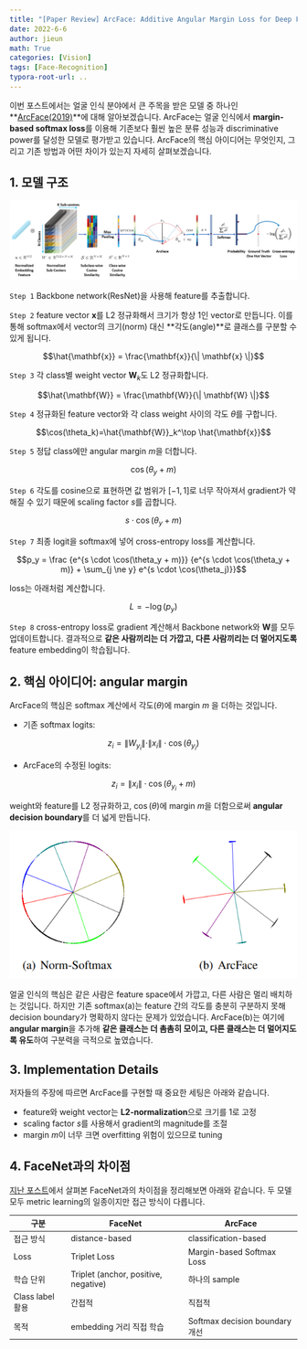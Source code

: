 ```yaml
---
title: "[Paper Review] ArcFace: Additive Angular Margin Loss for Deep Face Recognition"
date: 2022-6-6
author: jieun
math: True
categories: [Vision]
tags: [Face-Recognition]
typora-root-url: ..
---
```


이번 포스트에서는 얼굴 인식 분야에서 큰 주목을 받은 모델 중 하나인 **[ArcFace(2019)](https://arxiv.org/abs/1801.07698)**에 대해 알아보겠습니다. ArcFace는 얼굴 인식에서 **margin-based softmax loss**를 이용해 기존보다 훨씬 높은 분류 성능과 discriminative power를 달성한 모델로 평가받고 있습니다. ArcFace의 핵심 아이디어는 무엇인지, 그리고 기존 방법과 어떤 차이가 있는지 자세히 살펴보겠습니다.

## 1. 모델 구조

![](/assets/img/arcface/arcface.png)

`Step 1` Backbone network(ResNet)을 사용해 feature를 추출합니다.

`Step 2` feature vector $\mathbf{x}$를 L2 정규화해서 크기가 항상 1인 vector로 만듭니다. 이를 통해 softmax에서 vector의 크기(norm) 대신 **각도(angle)**로 클래스를 구분할 수 있게 됩니다.

$$\hat{\mathbf{x}} = \frac{\mathbf{x}}{\| \mathbf{x} \|}$$

`Step 3` 각 class별 weight vector $\mathbf{W}_k$도 L2 정규화합니다.

$$\hat{\mathbf{W}} = \frac{\mathbf{W}}{\| \mathbf{W} \|}$$

`Step 4` 정규화된 feature vector와 각 class weight 사이의 각도 $\theta$를 구합니다.

$$\cos(\theta_k)=\hat{\mathbf{W}}_k^\top \hat{\mathbf{x}}$$

`Step 5` 정답 class에만 angular margin $m$을 더합니다.

$$\cos(\theta_y+m)$$

`Step 6` 각도를 cosine으로 표현하면 값 범위가 $[−1,1]$로 너무 작아져서 gradient가 약해질 수 있기 때문에 scaling factor $s$를 곱합니다.

$$s \cdot \cos(\theta_y+m)$$

`Step 7`  최종 logit을 softmax에 넣어 cross-entropy loss를 계산합니다.

$$p_y = \frac {e^{s \cdot \cos(\theta_y + m)}} {e^{s \cdot \cos(\theta_y + m)} + \sum_{j \ne y} e^{s \cdot \cos(\theta_j)}}$$

loss는 아래처럼 계산합니다.

$$L=−\log(p_y)$$

`Step 8` cross-entropy loss로 gradient 계산해서 Backbone network와 $\mathbf{W}$를 모두 업데이트합니다. 결과적으로 **같은 사람끼리는 더 가깝고, 다른 사람끼리는 더 멀어지도록** feature embedding이 학습됩니다.

## 2. 핵심 아이디어: angular margin

ArcFace의 핵심은 softmax 계산에서 각도($\theta$)에 margin $m$ 을 더하는 것입니다.

- 기존 softmax logits:

$$z_i = \|W_{y_i}\| \cdot \|x_i\| \cdot \cos(\theta_{y_i})$$

- ArcFace의 수정된 logits:

$$z_i = \|x_i\| \cdot \cos(\theta_{y_i} + m)$$

weight와 feature를 L2 정규화하고, $\cos(\theta)$에 margin $m$을 더함으로써 **angular decision boundary**를 더 넓게 만듭니다.

![](/assets/img/arcface/arcfaceloss.png)

얼굴 인식의 핵심은 같은 사람은 feature space에서 가깝고, 다른 사람은 멀리 배치하는 것입니다. 하지만 기존 softmax(a)는 feature 간의 각도를 충분히 구분하지 못해 decision boundary가 명확하지 않다는 문제가 있었습니다. ArcFace(b)는 여기에 **angular margin**을 추가해 **같은 클래스는 더 촘촘히 모이고, 다른 클래스는 더 멀어지도록 유도**하여 구분력을 극적으로 높였습니다.

## 3. Implementation Details

저자들의 주장에 따르면 ArcFace를 구현할 때 중요한 세팅은 아래와 같습니다.

- feature와 weight vector는 **L2-normalization**으로 크기를 1로 고정
- scaling factor $s$를 사용해서 gradient의 magnitude를 조절
- margin $m$이 너무 크면 overfitting 위험이 있으므로 tuning

## 4. FaceNet과의 차이점

[지난 포스트](https://jieun121070.github.io/posts/facenet/)에서 살펴본 FaceNet과의 차이점을 정리해보면 아래와 같습니다. 두 모델 모두 metric learning의 일종이지만 접근 방식이 다릅니다.

| 구분             | FaceNet                              | ArcFace                        |
| ---------------- | ------------------------------------ | ------------------------------ |
| 접근 방식        | distance-based                       | classification-based           |
| Loss             | Triplet Loss                         | Margin-based Softmax Loss      |
| 학습 단위        | Triplet (anchor, positive, negative) | 하나의 sample                  |
| Class label 활용 | 간접적                               | 직접적                         |
| 목적             | embedding 거리 직접 학습             | Softmax decision boundary 개선 |